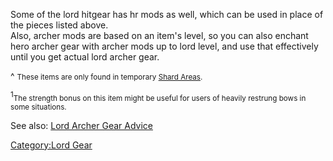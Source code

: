 Some of the lord hitgear has hr mods as well, which can be used in place
of the pieces listed above.  
Also, archer mods are based on an item's level, so you can also enchant
hero archer gear with archer mods up to lord level, and use that
effectively until you get actual lord archer gear.

^ <small>These items are only found in temporary [Shard
Areas](:Category:Shard_Area_Gear "wikilink").</small>

<sup>1</sup><small>The strength bonus on this item might be useful for
users of heavily restrung bows in some situations.</small>

See also: [ Lord Archer Gear Advice](Lord_Archer_Gear_Advice "wikilink")

[Category:Lord Gear](Category:Lord_Gear "wikilink")
